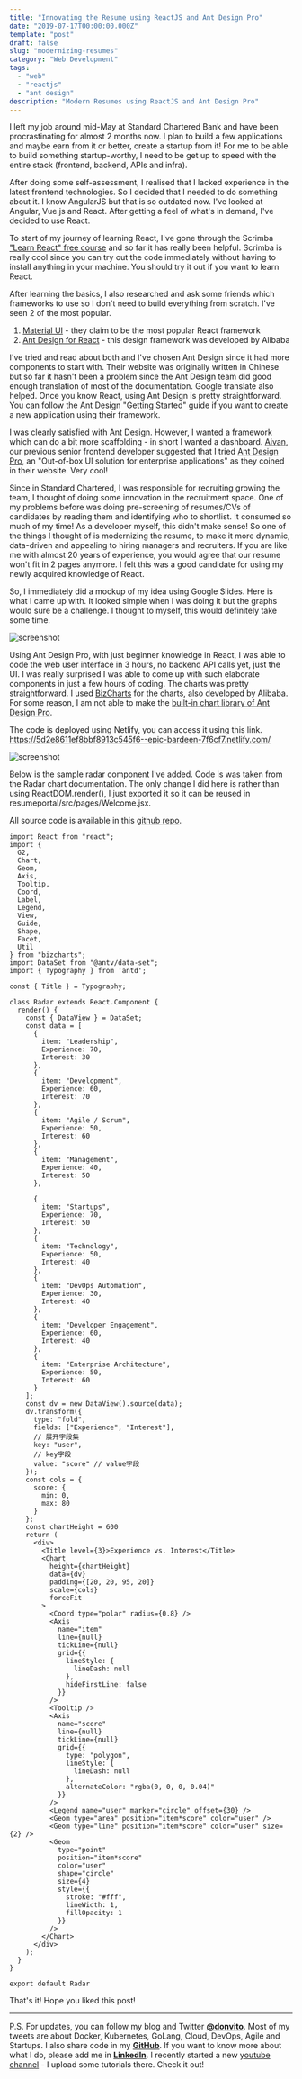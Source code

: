 ```yaml
---
title: "Innovating the Resume using ReactJS and Ant Design Pro"
date: "2019-07-17T00:00:00.000Z"
template: "post"
draft: false
slug: "modernizing-resumes"
category: "Web Development"
tags:  
  - "web"  
  - "reactjs"
  - "ant design"  
description: "Modern Resumes using ReactJS and Ant Design Pro"
---
```


I left my job around mid-May at Standard Chartered Bank and have been procrastinating for almost 2 months now. I plan to build a few applications and maybe earn from it or better, create a startup from it!  For me to be able to build something startup-worthy, I need to be get up to speed with the entire stack (frontend, backend, APIs and infra).

After doing some self-assessment, I realised that I lacked experience in the latest frontend technologies. So I decided that I needed to do something about it. I know  AngularJS but that is so outdated now. I've looked at Angular, Vue.js and React. After getting a feel of what's in demand, I've decided to use React.

To start of my journey of learning React, I've gone through the Scrimba ["Learn React" free course](https://scrimba.com/g/glearnreact) and so far it has really been helpful. Scrimba is really cool since you can try out the code immediately without having to install anything in your machine. You should try it out if you want to learn React.

After learning the basics, I also researched and ask some friends which frameworks to use so I don't need to build everything from scratch. I've seen 2 of the most popular.

1. [Material UI](https://material-ui.com) - they claim to be the most popular React framework
2. [Ant Design for React](https://ant.design/docs/react/introduce) - this design framework was developed by Alibaba

I've tried and read about both and I've chosen Ant Design since it had more components to start with. Their website was originally written in Chinese but so far it hasn't been a problem since the Ant Design team did good enough translation of most of the documentation. Google translate also helped.  Once you know React, using Ant Design is pretty straightforward. You can follow the Ant Design "Getting Started" guide if you want to create a new application using their framework.

I was clearly satisfied with Ant Design. However, I wanted a framework which can do a bit more scaffolding - in short I wanted a dashboard. [Aivan](https://twitter.com/aivandroid), our previous senior frontend developer suggested that I tried [Ant Design Pro](https://pro.ant.design), an "Out-of-box UI solution for enterprise applications" as they coined in their website. Very cool!

Since in Standard Chartered, I was responsible for recruiting growing the team, I thought of doing some innovation in the recruitment space. One of my problems before was doing pre-screening of resumes/CVs of candidates by reading them and identifying who to shortlist. It consumed so much of my time! As a developer myself, this didn't make sense! So one of the things I thought of is modernizing the resume, to make it more dynamic, data-driven and appealing to hiring managers and recruiters.  If you are like me with almost 20 years of experience, you would agree that our resume won't fit in 2 pages anymore. I felt this was a good candidate for using my newly acquired knowledge of React.

So, I immediately did a mockup of my idea using Google Slides. Here is what I came up with.  It looked simple when I was doing it but the graphs would sure be a challenge. I thought to myself, this would definitely take some time.

![screenshot](/media/Screenshot-2019-07-17-11.37.46-2.png)

Using Ant Design Pro, with just beginner knowledge in React, I was able to code the web user interface in 3 hours, no backend API calls yet, just the UI.  I was really surprised I was able to come up with such elaborate components in just a few hours of coding. The charts was pretty straightforward. I used [BizCharts](https://bizcharts.net/products/bizCharts/demo) for the charts, also developed by Alibaba. For some reason, I am not able to make the [built-in chart library of Ant Design Pro](https://v2-pro.ant.design/components/charts).

The code is deployed using Netlify, you can access it using this link.
https://5d2e8611ef8bbf8913c545f6--epic-bardeen-7f6cf7.netlify.com/

![screenshot](/media/Screenshot-1.png)

Below is the sample radar component I've added. Code is was taken from the Radar chart documentation.  The only change I did here is rather than using ReactDOM.render(), I just exported it so it can be reused in resumeportal/src/pages/Welcome.jsx.

All source code is available in this [github repo](https://github.com/donvito/resumeportal).

```
import React from "react";
import {
  G2,
  Chart,
  Geom,
  Axis,
  Tooltip,
  Coord,
  Label,
  Legend,
  View,
  Guide,
  Shape,
  Facet,
  Util
} from "bizcharts";
import DataSet from "@antv/data-set";
import { Typography } from 'antd';

const { Title } = Typography;

class Radar extends React.Component {
  render() {
    const { DataView } = DataSet;
    const data = [
      {
        item: "Leadership",
        Experience: 70,
        Interest: 30
      },
      {
        item: "Development",
        Experience: 60,
        Interest: 70
      },
      {
        item: "Agile / Scrum",
        Experience: 50,
        Interest: 60
      },
      {
        item: "Management",
        Experience: 40,
        Interest: 50
      },
      
      {
        item: "Startups",
        Experience: 70,
        Interest: 50
      },
      {
        item: "Technology",
        Experience: 50,
        Interest: 40
      },
      {
        item: "DevOps Automation",
        Experience: 30,
        Interest: 40
      },
      {
        item: "Developer Engagement",
        Experience: 60,
        Interest: 40
      },
      {
        item: "Enterprise Architecture",
        Experience: 50,
        Interest: 60
      }
    ];
    const dv = new DataView().source(data);
    dv.transform({
      type: "fold",
      fields: ["Experience", "Interest"],
      // 展开字段集
      key: "user",
      // key字段
      value: "score" // value字段
    });
    const cols = {
      score: {
        min: 0,
        max: 80
      }
    };
    const chartHeight = 600
    return (
      <div>
        <Title level={3}>Experience vs. Interest</Title>
        <Chart
          height={chartHeight}
          data={dv}
          padding={[20, 20, 95, 20]}
          scale={cols}
          forceFit
        >
          <Coord type="polar" radius={0.8} />
          <Axis
            name="item"
            line={null}
            tickLine={null}
            grid={{
              lineStyle: {
                lineDash: null
              },
              hideFirstLine: false
            }}
          />
          <Tooltip />
          <Axis
            name="score"
            line={null}
            tickLine={null}
            grid={{
              type: "polygon",
              lineStyle: {
                lineDash: null
              },
              alternateColor: "rgba(0, 0, 0, 0.04)"
            }}
          />
          <Legend name="user" marker="circle" offset={30} />
          <Geom type="area" position="item*score" color="user" />
          <Geom type="line" position="item*score" color="user" size={2} />
          <Geom
            type="point"
            position="item*score"
            color="user"
            shape="circle"
            size={4}
            style={{
              stroke: "#fff",
              lineWidth: 1,
              fillOpacity: 1
            }}
          />
        </Chart>
      </div>
    );
  }
}

export default Radar
```

That's it! Hope you liked this post!

---
P.S. 
For updates, you can follow my blog and Twitter **[@donvito](https://twitter.com/donvito)**. Most of my tweets are about Docker, Kubernetes, GoLang, Cloud, DevOps, Agile and Startups. I also share code in my **[GitHub](https://github.com/donvito)**.  If you want to know more about what I do, please add me in **[LinkedIn](https://www.linkedin.com/in/melvinvivas/)**. I recently started a new [youtube channel](https://www.youtube.com/channel/UCi6RVSV8s9Yy2Qg3WcGq9cg) - I upload some tutorials there. Check it out!